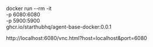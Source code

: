 docker run --rm -it \
  -p 6080:6080 \
  -p 5900:5900 \
  ghcr.io/starthubhq/agent-base-docker:0.0.1

http://localhost:6080/vnc.html?host=localhost&port=6080